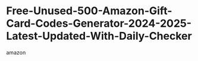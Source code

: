 # Free-Unused-500-Amazon-Gift-Card-Codes-Generator-2024-2025-Latest-Updated-With-Daily-Checker
amazon
